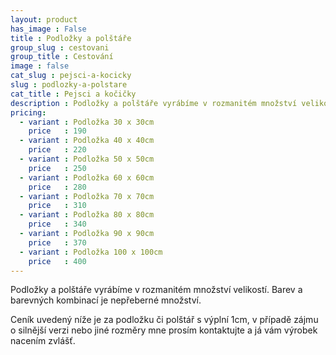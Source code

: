 ```yaml
---
layout: product
has_image : False
title : Podložky a polštáře
group_slug : cestovani
group_title : Cestování
image : false
cat_slug : pejsci-a-kocicky
slug : podlozky-a-polstare
cat_title : Pejsci a kočičky
description : Podložky a polštáře vyrábíme v rozmanitém množství velikostí. Barev a barevných kombinací je nepřeberné množství.
pricing:
  - variant : Podložka 30 x 30cm
    price   : 190
  - variant : Podložka 40 x 40cm
    price   : 220
  - variant : Podložka 50 x 50cm
    price   : 250
  - variant : Podložka 60 x 60cm
    price   : 280
  - variant : Podložka 70 x 70cm
    price   : 310
  - variant : Podložka 80 x 80cm
    price   : 340
  - variant : Podložka 90 x 90cm
    price   : 370
  - variant : Podložka 100 x 100cm
    price   : 400
---
```


Podložky a polštáře vyrábíme v rozmanitém množství velikostí. Barev a barevných kombinací je nepřeberné množství.

Ceník uvedený níže je za podložku či polštář s výplní 1cm, v případě zájmu o silnější verzi nebo jiné rozměry mne prosím kontaktujte a já vám výrobek nacením zvlášť.

